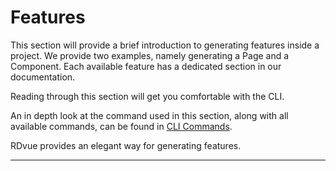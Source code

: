 # Features

This section will provide a brief introduction to generating features inside a project. We provide two examples, namely generating a Page and a Component. Each available feature has a dedicated section in our documentation.

Reading through this section will get you comfortable with the CLI.

An in depth look at the command used in this section, along with all available commands, can be found in [CLI Commands](CLI-Commands.md#cli-commands-1).

RDvue provides an elegant way for generating features.

***